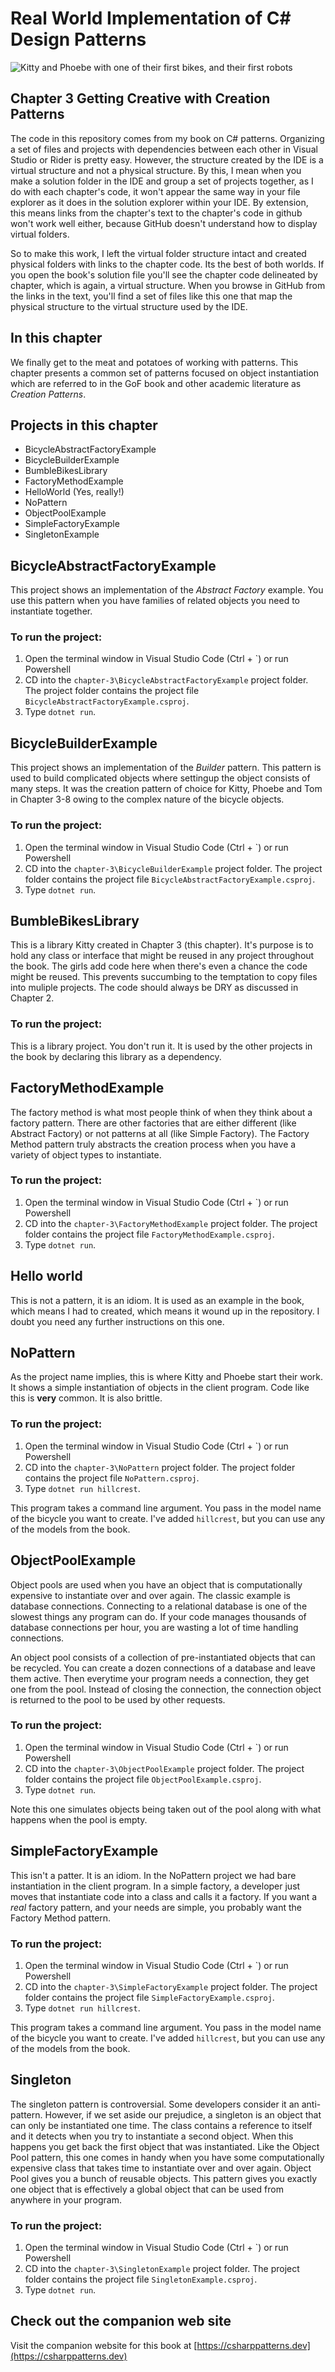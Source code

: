 ﻿# Real World Implementation of C# Design Patterns 
![Kitty and Phoebe with one of their first bikes, and their first robots](kitty-and-phoebe-bikes-robots.png)
## Chapter 3 Getting Creative with Creation Patterns
The code in this repository comes from my book on C# patterns.  Organizing a set of files and projects
with dependencies between each other in Visual Studio or Rider is pretty easy.  However, the structure
created by the IDE is a virtual structure and not a physical structure.  By this, I mean when you make a solution
folder in the IDE and group a set of projects together, as I do with each chapter's code, it won't appear
the same way in your file explorer as it does in the solution explorer within your IDE.  By extension, this means
links from the chapter's text to the chapter's code in github won't work well either, because GitHub doesn't understand how
to display virtual folders.

So to make this work, I left the virtual folder structure intact and created physical folders with links to the
chapter code.  Its the best of both worlds.  If you open the book's solution file you'll see the chapter code
delineated by chapter, which is again, a virtual structure.  When you browse in GitHub from the links in the text,
you'll find a set of files like this one that map the physical structure to the virtual structure used by the IDE.

## In this chapter
We finally get to the meat and potatoes of working with patterns.  This chapter presents a common set of patterns
focused on object instantiation which are referred to in the GoF book and other academic literature as *Creation Patterns*.

## Projects in this chapter
* BicycleAbstractFactoryExample
* BicycleBuilderExample
* BumbleBikesLibrary
* FactoryMethodExample
* HelloWorld (Yes, really!)
* NoPattern
* ObjectPoolExample
* SimpleFactoryExample
* SingletonExample

## BicycleAbstractFactoryExample
This project shows an implementation of the *Abstract Factory* example.  You use this pattern when you have families of related objects you need to instantiate together.

### To run the project:
1. Open the terminal window in Visual Studio Code (Ctrl + `) or run Powershell
2. CD into the ```chapter-3\BicycleAbstractFactoryExample``` project folder.  The project folder contains the project file ```BicycleAbstractFactoryExample.csproj```.
3. Type ```dotnet run```.

## BicycleBuilderExample
This project shows an implementation of the *Builder* pattern.  This pattern is used to build complicated objects where settingup the object consists of many steps.  It was the creation pattern of choice for Kitty, Phoebe and Tom in Chapter 3-8 owing to the complex nature of the bicycle objects.  

### To run the project:
1. Open the terminal window in Visual Studio Code (Ctrl + `) or run Powershell
2. CD into the ```chapter-3\BicycleBuilderExample``` project folder.  The project folder contains the project file ```BicycleAbstractFactoryExample.csproj```.
3. Type ```dotnet run```.

## BumbleBikesLibrary
This is a library Kitty created in Chapter 3 (this chapter).  It's purpose is to hold any class or interface that might be reused in any project throughout the book.  The girls add code here when there's even a chance the code might be reused.  This prevents succumbing to the temptation to copy files into muliple projects.  The code should always be DRY as discussed in Chapter 2.

### To run the project:
This is a library project.  You don't run it.  It is used by the other projects in the book by declaring this library as a dependency.

## FactoryMethodExample
The factory method is what most people think of when they think about a factory pattern.  There are other factories that are either different (like Abstract Factory) or not patterns at all (like Simple Factory).  The Factory Method pattern truly abstracts the creation process when you have a variety of object types to instantiate.

### To run the project:
1. Open the terminal window in Visual Studio Code (Ctrl + `) or run Powershell
2. CD into the ```chapter-3\FactoryMethodExample``` project folder.  The project folder contains the project file ```FactoryMethodExample.csproj```.
3. Type ```dotnet run```.

## Hello world
This is not a pattern, it is an idiom.  It is used as an example in the book, which means I had to created, which means it wound up in the repository.  I doubt you need any further instructions on this one.

## NoPattern
As the project name implies, this is where Kitty and Phoebe start their work.  It shows a simple instantiation of objects in the client program.  Code like this is **very** common.  It is also brittle.

### To run the project:
1. Open the terminal window in Visual Studio Code (Ctrl + `) or run Powershell
2. CD into the ```chapter-3\NoPattern``` project folder.  The project folder contains the project file ```NoPattern.csproj```.
3. Type ```dotnet run hillcrest```.

This program takes a command line argument.  You pass in the model name of the bicycle you want to create.  I've added ```hillcrest```, but you can use any of the models from the book.

## ObjectPoolExample
Object pools are used when you have an object that is computationally expensive to instantiate over and over again.  The classic example is database connections.  Connecting to a relational database is one of the slowest things any program can do.  If your code manages thousands of database connections per hour, you are wasting a lot of time handling connections.

An object pool consists of a collection of pre-instantiated objects that can be recycled.  You can create a dozen connections of a database and leave them active.  Then everytime your program needs a connection, they get one from the pool.  Instead of closing the connection, the connection object is returned to the pool to be used by other requests.

### To run the project:
1. Open the terminal window in Visual Studio Code (Ctrl + `) or run Powershell
2. CD into the ```chapter-3\ObjectPoolExample``` project folder.  The project folder contains the project file ```ObjectPoolExample.csproj```.
3. Type ```dotnet run```.

Note this one simulates objects being taken out of the pool along with what happens when the pool is empty.

## SimpleFactoryExample
This isn't a patter.  It is an idiom.  In the NoPattern project we had bare instantiation in the client program.  In a simple factory, a developer just moves that instantiate code into a class and calls it a factory.  If you want a *real* factory pattern, and your needs are simple, you probably want the Factory Method pattern.

### To run the project:
1. Open the terminal window in Visual Studio Code (Ctrl + `) or run Powershell
2. CD into the ```chapter-3\SimpleFactoryExample``` project folder.  The project folder contains the project file ```SimpleFactoryExample.csproj```.
3. Type ```dotnet run hillcrest```.

This program takes a command line argument.  You pass in the model name of the bicycle you want to create.  I've added ```hillcrest```, but you can use any of the models from the book.

## Singleton
The singleton pattern is controversial.  Some developers consider it an anti-pattern.  However, if we set aside our prejudice, a singleton is an object that can only be instantiated one time.  The class contains a reference to itself and it detects when you try to instantiate a second object.  When this happens you get back the first object that was instantiated.  Like the Object Pool pattern, this one comes in handy when you have some computationally expensive class that takes time to instantiate over and over again.  Object Pool gives you a bunch of reusable objects.  This pattern gives you exactly one object that is effectively a global object that can be used from anywhere in your program.
### To run the project:
1. Open the terminal window in Visual Studio Code (Ctrl + `) or run Powershell
2. CD into the ```chapter-3\SingletonExample``` project folder.  The project folder contains the project file ```SingletonExample.csproj```.
3. Type ```dotnet run```.

## Check out the companion web site
Visit the companion website for this book at [https://csharppatterns.dev](https://csharppatterns.dev)